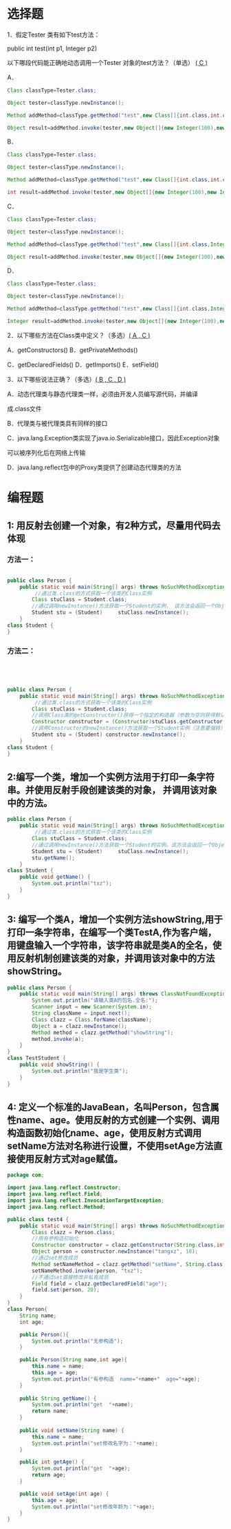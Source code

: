# 选择题

1．假定Tester 类有如下test方法：

public int test(int p1, Integer p2)

以下哪段代码能正确地动态调用一个Tester 对象的test方法？（单选）    <u>(  C  )</u>

A．

```Java
Class classType=Tester.class;

Object tester=classType.newInstance();

Method addMethod=classType.getMethod("test",new Class[]{int.class,int.class});

Object result=addMethod.invoke(tester,new Object[]{new Integer(100),new Integer(200)});
```

B．

```java
Class classType=Tester.class;

Object tester=classType.newInstance();

Method addMethod=classType.getMethod("test",new Class[]{int.class,int.class});

int result=addMethod.invoke(tester,new Object[]{new Integer(100),new Integer(200)});
```

C．

```Java
Class classType=Tester.class;

Object tester=classType.newInstance();

Method addMethod=classType.getMethod("test",new Class[]{int.class,Integer.class});

Object result=addMethod.invoke(tester,new Object[]{new Integer(100),new Integer(200)});
```

D．

```Java
Class classType=Tester.class;

Object tester=classType.newInstance();

Method addMethod=classType.getMethod("test",new Class[]{int.class,Integer.class});

Integer result=addMethod.invoke(tester,new Object[]{new Integer(100),new Integer(200)});
```

 

2．以下哪些方法在Class类中定义？（多选）<u>( A , C )</u>

A．getConstructors()      B．getPrivateMethods() 

C．getDeclaredFields()   D．getImports() E．setField()

3．以下哪些说法正确？（多选）<u>( B , C , D )</u>

A．动态代理类与静态代理类一样，必须由开发人员编写源代码，并编译

成.class文件

B．代理类与被代理类具有同样的接口

C．java.lang.Exception类实现了java.io.Serializable接口，因此Exception对象

可以被序列化后在网络上传输

D．java.lang.reflect包中的Proxy类提供了创建动态代理类的方法

# 编程题

## 1: 用反射去创建一个对象，有2种方式，尽量用代码去体现

### 方法一：

```Java

public class Person {
    public static void main(String[] args) throws NoSuchMethodException, IllegalAccessException, InvocationTargetException, InstantiationException 		{
   		 //通过类.class的方式获取一个该类的Class实例
		Class stuClass = Student.class;
		//通过调用newInstance()方法获取一个Student的实例， 该方法会返回一个Object类型的对象并且会抛出两个异常，
		Student stu = (Student) 	stuClass.newInstance();
	}
class Student {
}
```

### 方法二：

```Java




public class Person {
    public static void main(String[] args) throws NoSuchMethodException, IllegalAccessException, InvocationTargetException, InstantiationException 		{
   		 //通过类.class的方式获取一个该类的Class实例
		Class stuClass = Student.class;
		//调用Class类的getConstructor()获得一个指定的构造器（参数为空则获得默认的构造器）对象，注意获得的构造器得是被public修饰的
		Constructor constructor = (Constructor)stuClass.getConstructor();
		//调用Constructor的newInstance()方法获取一个Student实例（注意要强转）
		Student stu = (Student) constructor.newInstance();
	}
class Student {
}
```

## 2:编写一个类，增加一个实例方法用于打印一条字符串。并使用反射手段创建该类的对象， 并调用该对象中的方法。

```java
public class Person {
    public static void main(String[] args) throws NoSuchMethodException, IllegalAccessException, InvocationTargetException, InstantiationException 		{
   		 //通过类.class的方式获取一个该类的Class实例
		Class stuClass = Student.class;
		//通过调用newInstance()方法获取一个Student的实例，该方法会返回一个Object类型的对象并且会抛出两个异常，
		Student stu = (Student) 	stuClass.newInstance();
        stu.getName();
	}
class Student {
    public void getName() {
        System.out.println("txz");
    }
}
```

## 3: 编写一个类A，增加一个实例方法showString,用于打印一条字符串，在编写一个类TestA,作为客户端，用键盘输入一个字符串，该字符串就是类A的全名，使用反射机制创建该类的对象，并调用该对象中的方法showString。

```java
public class Person {
    public static void main(String[] args) throws ClassNotFoundException, IllegalAccessException, InstantiationException, NoSuchMethodException, InvocationTargetException{
        System.out.println("请输入类A的包名.全名:");
        Scanner input = new Scanner(System.in);
        String className = input.next();
        Class clazz = Class.forName(className);
        Object a = clazz.newInstance();
        Method method = clazz.getMethod("showString");
        method.invoke(a);
    }
}
class TestStudent {
    public void showString() {
        System.out.println("我是学生类");
    }
}
```

## 4: 定义一个标准的JavaBean，名叫Person，包含属性name、age。使用反射的方式创建一个实例、调用构造函数初始化name、age，使用反射方式调用setName方法对名称进行设置，不使用setAge方法直接使用反射方式对age赋值。

```java
package com;

import java.lang.reflect.Constructor;
import java.lang.reflect.Field;
import java.lang.reflect.InvocationTargetException;
import java.lang.reflect.Method;

public class test4 {
    public static void main(String[] args) throws NoSuchMethodException, InvocationTargetException, IllegalAccessException, NoSuchFieldException, InstantiationException {
        Class clazz = Person.class;
        //用有参构造初始化
        Constructor constructor = clazz.getConstructor(String.class,int.class);
        Object person = constructor.newInstance("tangxz", 18);
        //通过set修改成员
        Method setNameMethod = clazz.getMethod("setName", String.class);
        setNameMethod.invoke(person, "txz");
        //不通过set直接修改非私有成员
        Field field = clazz.getDeclaredField("age");
        field.set(person, 20);
    }
}
class Person{
    String name;
    int age;

    public Person(){
        System.out.println("无参构造");
    }

    public Person(String name,int age){
        this.name = name;
        this.age = age;
        System.out.println("有参构造  name="+name+"  age="+age);
    }
    
    public String getName() {
        System.out.println("get  "+name);
        return name;
    }
    
    public void setName(String name) {
        this.name = name;
        System.out.println("set修改名字为："+name);
    }

    public int getAge() {
        System.out.println("get  "+age);
        return age;
    }

    public void setAge(int age) {
        this.age = age;
        System.out.println("set修改年龄为："+age);
    }
}
```

